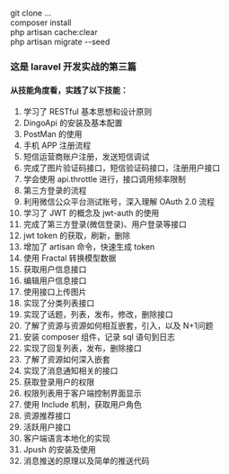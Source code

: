 git clone ...  
composer install   
php artisan cache:clear  
php artisan migrate --seed  

### 这是 laravel 开发实战的第三篇   

#### 从技能角度看，实践了以下技能： 
1. 学习了 RESTful 基本思想和设计原则  
2. DingoApi 的安装及基本配置  
3. PostMan 的使用  
4. 手机 APP 注册流程
5. 短信运营商账户注册，发送短信调试
6. 完成了图片验证码接口，短信验证码接口，注册用户接口
7. 学会使用 api.throttle 进行，接口调用频率限制
8. 第三方登录的流程
9. 利用微信公众平台测试账号，深入理解 OAuth 2.0 流程
10. 学习了 JWT 的概念及 jwt-auth 的使用
11. 完成了第三方登录(微信登录)、用户登录等接口
12. jwt token 的获取，刷新，删除  
13. 增加了 artisan 命令，快速生成 token  
14. 使用 Fractal 转换模型数据
15. 获取用户信息接口  
16. 编辑用户信息接口  
17. 使用接口上传图片  
18. 实现了分类列表接口
19. 实现了话题，列表，发布，修改，删除接口
20. 了解了资源与资源如何相互嵌套，引入，以及 N+1问题
21. 安装 composer 组件，记录 sql 语句到日志
22. 实现了回复列表，发布，删除接口
23. 了解了资源如何深入嵌套
24. 实现了消息通知相关的接口
25. 获取登录用户的权限
26. 权限列表用于客户端控制界面显示
27. 使用 Include 机制，获取用户角色
28. 资源推荐接口
29. 活跃用户接口
30. 客户端语言本地化的实现
31. Jpush 的安装及使用
32. 消息推送的原理以及简单的推送代码

